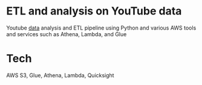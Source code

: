 # ETL and analysis on YouTube data
Youtube [data](https://www.kaggle.com/datasets/datasnaek/youtube-new) analysis and ETL pipeline using Python and various AWS tools and services such as Athena, Lambda, and Glue

# Tech
AWS S3, Glue, Athena, Lambda, Quicksight

